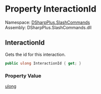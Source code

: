 # Property InteractionId

Namespace: [DSharpPlus.SlashCommands](DSharpPlus.SlashCommands.md)  
Assembly: DSharpPlus.SlashCommands.dll

## <a id="DSharpPlus_SlashCommands_BaseContext_InteractionId"></a>InteractionId

Gets the id for this interaction.

```csharp
public ulong InteractionId { get; }
```

### Property Value

[ulong](https://learn.microsoft.com/dotnet/api/system.uint64)


